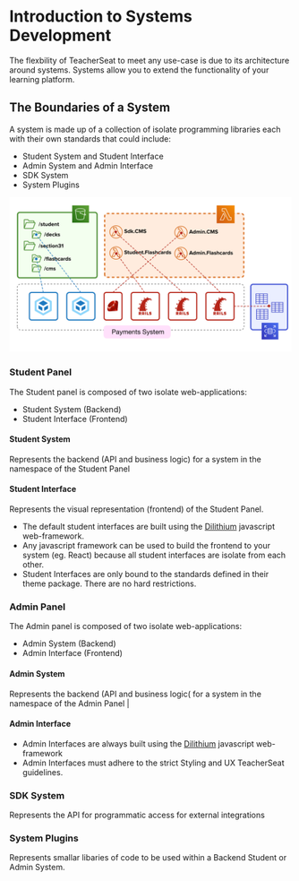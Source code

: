 # Introduction to Systems Development

The flexbility of TeacherSeat to meet any use-case is due to its architecture around systems.
Systems allow you to extend the functionality of your learning platform.

## The Boundaries of a System

A system is made up of a collection of isolate programming libraries each with their own standards that could include:

* Student System and Student Interface
* Admin System and Admin Interface
* SDK System
* System Plugins

![](media/how-tos-systems-development-introduction.png)

### Student Panel

The Student panel is composed of two isolate web-applications:
- Student System (Backend)
- Student Interface (Frontend)

#### Student System 

Represents the backend (API and business logic) for a system in the namespace of the Student Panel 

#### Student Interface 

Represents the visual representation (frontend) of the Student Panel.

- The default student interfaces are built using the [Dilithium](https://github.com/ExamProCo/dilithium.js) javascript web-framework.
- Any javascript framework can be used to build the frontend to your system (eg. React) because all student interfaces are isolate from each other.
- Student Interfaces are only bound to the standards defined in their theme package. There are no hard restrictions.

### Admin Panel

The Admin panel is composed of two isolate web-applications:
- Admin System (Backend)
- Admin Interface (Frontend)

#### Admin System 

Represents the backend (API and business logic( for a system in the namespace of the Admin Panel  |

#### Admin Interface 

- Admin Interfaces are always built using the [Dilithium](https://github.com/ExamProCo/dilithium.js) javascript web-framework
- Admin Interfaces must adhere to the strict Styling and UX TeacherSeat guidelines.

### SDK System

Represents the API for programmatic access for external integrations 

### System Plugins

Represents smallar libaries of code to be used within a Backend Student or Admin System.
